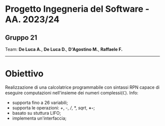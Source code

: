 # Progetto Ingegneria del Software - AA. 2023/24

## Gruppo 21

Team: **De Luca A.**, **De Luca D.**, **D'Agostino M.**, **Raffaele F.**

***

# Obiettivo

Realizzazione di una calcolatrice programmabile con sintassi RPN capace di eseguire computazioni nell'insieme dei numeri complessi(ℂ).
Info:
- supporta fino a 26 variabili;
- supporta le operazioni: *+*, *-*, */*, *, *sqrt*, **+-**;
- basato su stuttura LIFO;
- implementa un'interfaccia;

